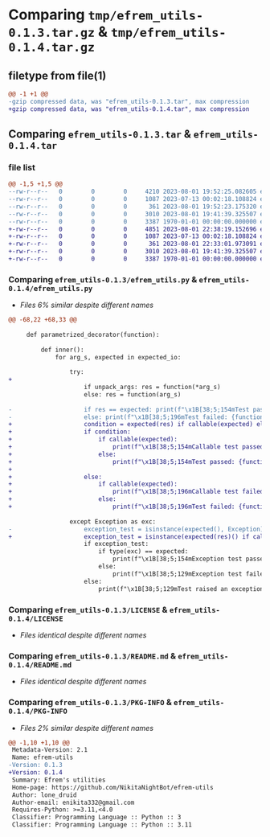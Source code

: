 # Comparing `tmp/efrem_utils-0.1.3.tar.gz` & `tmp/efrem_utils-0.1.4.tar.gz`

## filetype from file(1)

```diff
@@ -1 +1 @@
-gzip compressed data, was "efrem_utils-0.1.3.tar", max compression
+gzip compressed data, was "efrem_utils-0.1.4.tar", max compression
```

## Comparing `efrem_utils-0.1.3.tar` & `efrem_utils-0.1.4.tar`

### file list

```diff
@@ -1,5 +1,5 @@
--rw-r--r--   0        0        0     4210 2023-08-01 19:52:25.082605 efrem_utils-0.1.3/efrem_utils.py
--rw-r--r--   0        0        0     1087 2023-07-13 00:02:18.108824 efrem_utils-0.1.3/LICENSE
--rw-r--r--   0        0        0      361 2023-08-01 19:52:23.175320 efrem_utils-0.1.3/pyproject.toml
--rw-r--r--   0        0        0     3010 2023-08-01 19:41:39.325507 efrem_utils-0.1.3/README.md
--rw-r--r--   0        0        0     3387 1970-01-01 00:00:00.000000 efrem_utils-0.1.3/PKG-INFO
+-rw-r--r--   0        0        0     4851 2023-08-01 22:38:19.152696 efrem_utils-0.1.4/efrem_utils.py
+-rw-r--r--   0        0        0     1087 2023-07-13 00:02:18.108824 efrem_utils-0.1.4/LICENSE
+-rw-r--r--   0        0        0      361 2023-08-01 22:33:01.973091 efrem_utils-0.1.4/pyproject.toml
+-rw-r--r--   0        0        0     3010 2023-08-01 19:41:39.325507 efrem_utils-0.1.4/README.md
+-rw-r--r--   0        0        0     3387 1970-01-01 00:00:00.000000 efrem_utils-0.1.4/PKG-INFO
```

### Comparing `efrem_utils-0.1.3/efrem_utils.py` & `efrem_utils-0.1.4/efrem_utils.py`

 * *Files 6% similar despite different names*

```diff
@@ -68,22 +68,33 @@
 
     def parametrized_decorator(function):
 
         def inner():
             for arg_s, expected in expected_io:
 
                 try:
+
                     if unpack_args: res = function(*arg_s)
                     else: res = function(arg_s)
 
-                    if res == expected: print(f"\x1B[38;5;154mTest passed: {function.__name__}({repr(arg_s)}) == {repr(expected)}\x1B[0m")
-                    else: print(f"\x1B[38;5;196mTest failed: {function.__name__}({repr(arg_s)}) == {repr(res)} instead of {expected}\x1B[0m")
+                    condition = expected(res) if callable(expected) else res==expected
+                    if condition: 
+                        if callable(expected):
+                            print(f"\x1B[38;5;154mCallable test passed: {expected.__name__}({function.__name__}({repr(arg_s)})) is truthy\x1B[0m")
+                        else:
+                            print(f"\x1B[38;5;154mTest passed: {function.__name__}({repr(arg_s)}) == {repr(expected)}\x1B[0m")
+
+                    else:
+                        if callable(expected):
+                            print(f"\x1B[38;5;196mCallable test failed: {expected.__name__}({function.__name__}({repr(arg_s)})) is falsy\x1B[0m")
+                        else:
+                            print(f"\x1B[38;5;196mTest failed: {function.__name__}({repr(arg_s)}) == {repr(res)} instead of {expected}\x1B[0m")
 
                 except Exception as exc:
-                    exception_test = isinstance(expected(), Exception)
+                    exception_test = isinstance(expected(res)() if callable(expected) else expected(), Exception)
                     if exception_test:
                         if type(exc) == expected:
                             print(f"\x1B[38;5;154mException test passed: {function.__name__}({repr(arg_s)}) raised << {type(exc)} >>\x1B[0m")
                         else:
                             print(f"\x1B[38;5;129mException test failed: {function.__name__}({repr(arg_s)}) raised << {type(exc)} >> instead of << {expected}>> \x1B[0m")
                     else:
                         print(f"\x1B[38;5;129mTest raised an exception: {function.__name__}({repr(arg_s)}) raised << {type(exc)} >>\x1B[0m")
```

### Comparing `efrem_utils-0.1.3/LICENSE` & `efrem_utils-0.1.4/LICENSE`

 * *Files identical despite different names*

### Comparing `efrem_utils-0.1.3/README.md` & `efrem_utils-0.1.4/README.md`

 * *Files identical despite different names*

### Comparing `efrem_utils-0.1.3/PKG-INFO` & `efrem_utils-0.1.4/PKG-INFO`

 * *Files 2% similar despite different names*

```diff
@@ -1,10 +1,10 @@
 Metadata-Version: 2.1
 Name: efrem-utils
-Version: 0.1.3
+Version: 0.1.4
 Summary: Efrem's utilities
 Home-page: https://github.com/NikitaNightBot/efrem-utils
 Author: lone_druid
 Author-email: enikita332@gmail.com
 Requires-Python: >=3.11,<4.0
 Classifier: Programming Language :: Python :: 3
 Classifier: Programming Language :: Python :: 3.11
```

